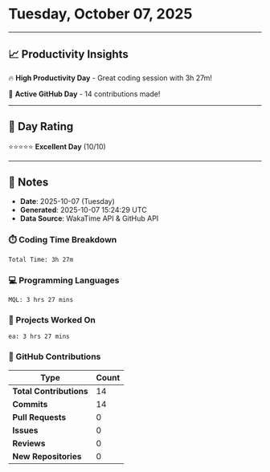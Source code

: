 # Tuesday, October 07, 2025

---

## 📈 Productivity Insights

🔥 **High Productivity Day** - Great coding session with 3h 27m!

🚀 **Active GitHub Day** - 14 contributions made!

---

## 🎯 Day Rating

⭐⭐⭐⭐⭐ **Excellent Day** (10/10)

---

## 📝 Notes

- **Date**: 2025-10-07 (Tuesday)
- **Generated**: 2025-10-07 15:24:29 UTC
- **Data Source**: WakaTime API & GitHub API


### ⏱️ Coding Time Breakdown

```
Total Time: 3h 27m
```

### 💻 Programming Languages

```
MQL: 3 hrs 27 mins
```

### 📂 Projects Worked On

```
ea: 3 hrs 27 mins

```


### 🐙 GitHub Contributions

| Type | Count |
|------|-------|
| **Total Contributions** | 14 |
| **Commits** | 14 |
| **Pull Requests** | 0 |
| **Issues** | 0 |
| **Reviews** | 0 |
| **New Repositories** | 0 |

